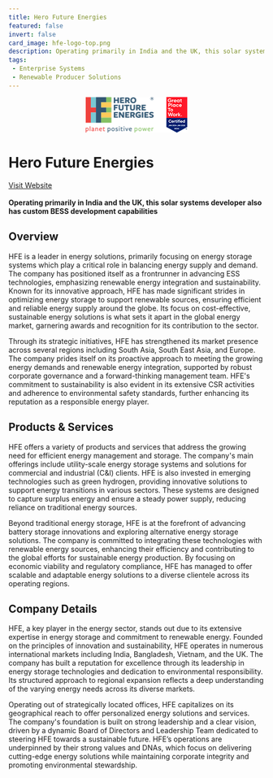 ```yaml
---
title: Hero Future Energies
featured: false
invert: false
card_image: hfe-logo-top.png
description: Operating primarily in India and the UK, this solar systems developer also has custom BESS development capabilities
tags: 
 - Enterprise Systems
 - Renewable Producer Solutions
---
```


<div align="center">
<a href="https://www.herofutureenergies.com/blog/energy-storage-systems/">
<img src="hfe-logo-top.png" alt="Logo" style="min-width: 200px; max-width: 600px; height: auto;" >
</a>
</div>

# Hero Future Energies
<a href="https://www.herofutureenergies.com/blog/energy-storage-systems/">Visit Website</a>
<br>
<br>
**Operating primarily in India and the UK, this solar systems developer also has custom BESS development capabilities**

## Overview
HFE is a leader in energy solutions, primarily focusing on energy storage systems which play a critical role in balancing energy supply and demand. The company has positioned itself as a frontrunner in advancing ESS technologies, emphasizing renewable energy integration and sustainability. Known for its innovative approach, HFE has made significant strides in optimizing energy storage to support renewable sources, ensuring efficient and reliable energy supply around the globe. Its focus on cost-effective, sustainable energy solutions is what sets it apart in the global energy market, garnering awards and recognition for its contribution to the sector.

Through its strategic initiatives, HFE has strengthened its market presence across several regions including South Asia, South East Asia, and Europe. The company prides itself on its proactive approach to meeting the growing energy demands and renewable energy integration, supported by robust corporate governance and a forward-thinking management team. HFE's commitment to sustainability is also evident in its extensive CSR activities and adherence to environmental safety standards, further enhancing its reputation as a responsible energy player.
## Products & Services 
HFE offers a variety of products and services that address the growing need for efficient energy management and storage. The company's main offerings include utility-scale energy storage systems and solutions for commercial and industrial (C&I) clients. HFE is also invested in emerging technologies such as green hydrogen, providing innovative solutions to support energy transitions in various sectors. These systems are designed to capture surplus energy and ensure a steady power supply, reducing reliance on traditional energy sources.

Beyond traditional energy storage, HFE is at the forefront of advancing battery storage innovations and exploring alternative energy storage solutions. The company is committed to integrating these technologies with renewable energy sources, enhancing their efficiency and contributing to the global efforts for sustainable energy production. By focusing on economic viability and regulatory compliance, HFE has managed to offer scalable and adaptable energy solutions to a diverse clientele across its operating regions.
## Company Details 
HFE, a key player in the energy sector, stands out due to its extensive expertise in energy storage and commitment to renewable energy. Founded on the principles of innovation and sustainability, HFE operates in numerous international markets including India, Bangladesh, Vietnam, and the UK. The company has built a reputation for excellence through its leadership in energy storage technologies and dedication to environmental responsibility. Its structured approach to regional expansion reflects a deep understanding of the varying energy needs across its diverse markets.

Operating out of strategically located offices, HFE capitalizes on its geographical reach to offer personalized energy solutions and services. The company's foundation is built on strong leadership and a clear vision, driven by a dynamic Board of Directors and Leadership Team dedicated to steering HFE towards a sustainable future. HFE’s operations are underpinned by their strong values and DNAs, which focus on delivering cutting-edge energy solutions while maintaining corporate integrity and promoting environmental stewardship.

